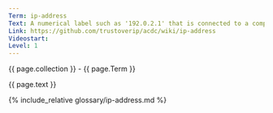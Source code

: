 ```yaml
---
Term: ip-address
Text: A numerical label such as '192.0.2.1' that is connected to a computer network that uses the Internet Protocol for communication
Link: https://github.com/trustoverip/acdc/wiki/ip-address
Videostart: 
Level: 1
---
```


{{ page.collection }} - {{ page.Term }}

   {{ page.text }}

{% include_relative glossary/ip-address.md %}
